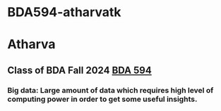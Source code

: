# BDA594-atharvatk
# Atharva
## Class of BDA Fall 2024 [BDA 594](https://sdsu.instructure.com/courses/162125)

### Big data: Large amount of data which requires high level of computing power in order to get some useful insights.
